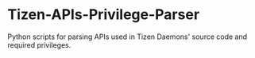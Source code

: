 # Tizen-APIs-Privilege-Parser

Python scripts for parsing APIs used in Tizen Daemons' source code and required privileges.
